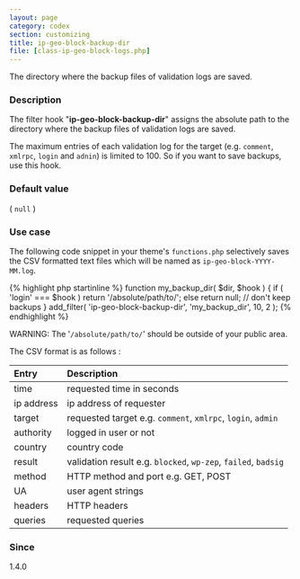 ```yaml
---
layout: page
category: codex
section: customizing
title: ip-geo-block-backup-dir
file: [class-ip-geo-block-logs.php]
---
```


The directory where the backup files of validation logs are saved.

<!--more-->

### Description ###

The filter hook "**ip-geo-block-backup-dir**" assigns the absolute path to the 
directory where the backup files of validation logs are saved.

The maximum entries of each validation log for the target (e.g. `comment`, 
`xmlrpc`, `login` and `adnin`) is limited to 100. So if you want to save 
backups, use this hook.

### Default value ###

( `null` )

### Use case ###

The following code snippet in your theme's `functions.php` selectively saves 
the CSV formatted text files which will be named as `ip-geo-block-YYYY-MM.log`.

{% highlight php startinline %}
function my_backup_dir( $dir, $hook ) {
    if ( 'login' === $hook )
        return '/absolute/path/to/';
    else
        return null; // don't keep backups
}
add_filter( 'ip-geo-block-backup-dir', 'my_backup_dir', 10, 2 );
{% endhighlight %}

<div class="alert alert-warning">
  WARNING: The '<code>/absolute/path/to/</code>' should be outside of your 
  public area.
</div>

The CSV format is as follows :

| Entry      | Description                                                    |
|:-----------|:---------------------------------------------------------------|
| time       | requested time in seconds                                      |
| ip address | ip address of requester                                        |
| target     | requested target e.g. `comment`, `xmlrpc`, `login`, `admin`    |
| authority  | logged in user or not                                          |
| country    | country code                                                   |
| result     | validation result e.g. `blocked`, `wp-zep`, `failed`, `badsig` |
| method     | HTTP method and port e.g. GET, POST                            |
| UA         | user agent strings                                             |
| headers    | HTTP headers                                                   |
| queries    | requested queries                                              |

### Since ###
1.4.0

[IP-Geo-Block]: https://wordpress.org/plugins/ip-geo-block/ "WordPress › IP Geo Block « WordPress Plugins"
